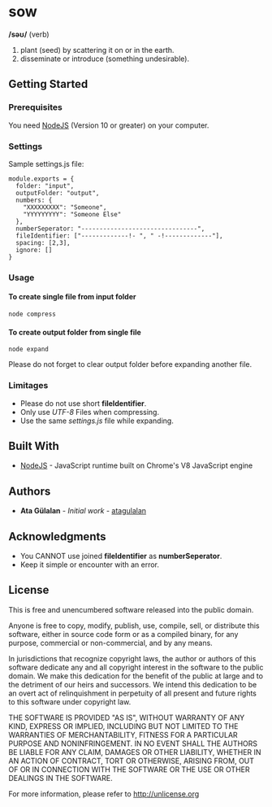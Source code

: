 # sow
__/səʊ/__ (verb)
1. plant (seed) by scattering it on or in the earth.
2. disseminate or introduce (something undesirable).

##  Getting Started
### Prerequisites
You need [NodeJS](https://nodejs.org/en/download/) (Version 10 or greater) on your computer.


### Settings
Sample settings.js file:
```
module.exports = {
  folder: "input",
  outputFolder: "output",
  numbers: {
    "XXXXXXXXX": "Someone",
    "YYYYYYYYY": "Someone Else"
  },
  numberSeperator: "--------------------------------",
  fileIdentifier: ["-------------!- ", " -!-------------"],
  spacing: [2,3],
  ignore: []
}
```

### Usage
#### To create single file from input folder
```
node compress
```

#### To create output folder from single file
```
node expand
```
Please do not forget to clear output folder before expanding another file.

### Limitages
- Please do not use short __fileIdentifier__.
- Only use _UTF-8_ Files when compressing.
- Use the same _settings.js_ file while expanding.

## Built With

* [NodeJS](https://nodejs.org/en/) - JavaScript runtime built on Chrome's V8 JavaScript engine

## Authors

* **Ata Gülalan** - *Initial work* - [atagulalan](https://github.com/atagulalan)

## Acknowledgments

- You CANNOT use joined __fileIdentifier__ as __numberSeperator__.
- Keep it simple or encounter with an error.

## License

This is free and unencumbered software released into the public domain.

Anyone is free to copy, modify, publish, use, compile, sell, or
distribute this software, either in source code form or as a compiled
binary, for any purpose, commercial or non-commercial, and by any
means.

In jurisdictions that recognize copyright laws, the author or authors
of this software dedicate any and all copyright interest in the
software to the public domain. We make this dedication for the benefit
of the public at large and to the detriment of our heirs and
successors. We intend this dedication to be an overt act of
relinquishment in perpetuity of all present and future rights to this
software under copyright law.

THE SOFTWARE IS PROVIDED "AS IS", WITHOUT WARRANTY OF ANY KIND,
EXPRESS OR IMPLIED, INCLUDING BUT NOT LIMITED TO THE WARRANTIES OF
MERCHANTABILITY, FITNESS FOR A PARTICULAR PURPOSE AND NONINFRINGEMENT.
IN NO EVENT SHALL THE AUTHORS BE LIABLE FOR ANY CLAIM, DAMAGES OR
OTHER LIABILITY, WHETHER IN AN ACTION OF CONTRACT, TORT OR OTHERWISE,
ARISING FROM, OUT OF OR IN CONNECTION WITH THE SOFTWARE OR THE USE OR
OTHER DEALINGS IN THE SOFTWARE.

For more information, please refer to <http://unlicense.org>